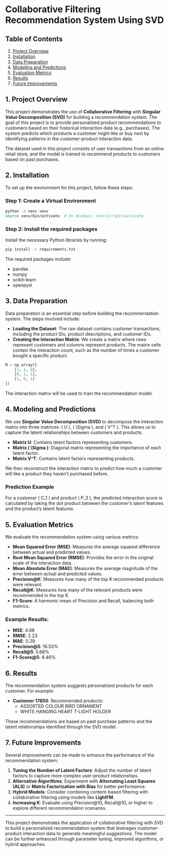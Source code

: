 # Collaborative Filtering Recommendation System Using SVD

## Table of Contents

1. [Project Overview](#overview)
2. [Installation](#installation)
3. [Data Preparation](#data-preparation)
4. [Modeling and Predictions](#modeling)
5. [Evaluation Metrics](#evaluation)
6. [Results](#results)
7. [Future Improvements](#improvements)

## 1. Project Overview <a name="overview"></a>

This project demonstrates the use of **Collaborative Filtering** with **Singular Value Decomposition (SVD)** for building a recommendation system. The goal of this project is to provide personalized product recommendations to customers based on their historical interaction data (e.g., purchases). The system predicts which products a customer might like or buy next by identifying patterns in the customer-product interaction data.

The dataset used in this project consists of user transactions from an online retail store, and the model is trained to recommend products to customers based on past purchases.

## 2. Installation <a name="installation"></a>

To set up the environment for this project, follow these steps:

### Step 1: Create a Virtual Environment

```bash
python -m venv venv
source venv/bin/activate  # On Windows: venv\Scripts\activate
```

### Step 2: Install the required packages

Install the necessary Python libraries by running:

```bash
pip install -r requirements.txt
```

The required packages include:

- pandas
- numpy
- scikit-learn
- openpyxl

## 3. Data Preparation <a name="data-preparation"></a>

Data preparation is an essential step before building the recommendation system. The steps involved include:

- **Loading the Dataset**: The raw dataset contains customer transactions, including the product IDs, product descriptions, and customer IDs.
- **Creating the Interaction Matrix**: We create a matrix where rows represent customers and columns represent products. The matrix cells contain the interaction count, such as the number of times a customer bought a specific product.

```python
M = np.array([
    [1, 1, 0],
    [0, 1, 1],
    [1, 0, 1]
])
```

The interaction matrix will be used to train the recommendation model.

## 4. Modeling and Predictions <a name="modeling"></a>

We use **Singular Value Decomposition (SVD)** to decompose the interaction matrix into three matrices: \( U \), \( \Sigma \), and \( V^T \). This allows us to capture the latent relationships between customers and products.

- **Matrix U**: Contains latent factors representing customers.
- **Matrix \( \Sigma \)**: Diagonal matrix representing the importance of each latent factor.
- **Matrix V^T**: Contains latent factors representing products.

We then reconstruct the interaction matrix to predict how much a customer will like a product they haven't purchased before.

### Prediction Example

For a customer \( C_1 \) and product \( P_3 \), the predicted interaction score is calculated by taking the dot product between the customer’s latent features and the product’s latent features.

## 5. Evaluation Metrics <a name="evaluation"></a>

We evaluate the recommendation system using various metrics:

- **Mean Squared Error (MSE)**: Measures the average squared difference between actual and predicted values.
- **Root Mean Squared Error (RMSE)**: Provides the error in the original scale of the interaction data.
- **Mean Absolute Error (MAE)**: Measures the average magnitude of the error between actual and predicted values.
- **Precision@K**: Measures how many of the top K recommended products were relevant.
- **Recall@K**: Measures how many of the relevant products were recommended in the top K.
- **F1-Score**: A harmonic mean of Precision and Recall, balancing both metrics.

### Example Results:

- **MSE**: 4.98
- **RMSE**: 2.23
- **MAE**: 0.29
- **Precision@5**: 16.53%
- **Recall@5**: 5.68%
- **F1-Score@5**: 8.46%

## 6. Results <a name="results"></a>

The recommendation system suggests personalized products for each customer. For example:

- **Customer 17850**: Recommended products:
  - ASSORTED COLOUR BIRD ORNAMENT
  - WHITE HANGING HEART T-LIGHT HOLDER

These recommendations are based on past purchase patterns and the latent relationships identified through the SVD model.

## 7. Future Improvements <a name="improvements"></a>

Several improvements can be made to enhance the performance of the recommendation system:

1. **Tuning the Number of Latent Factors**: Adjust the number of latent factors to capture more complex user-product relationships.
2. **Alternative Algorithms**: Experiment with **Alternating Least Squares (ALS)** or **Matrix Factorization with Bias** for better performance.
3. **Hybrid Models**: Consider combining content-based filtering with collaborative filtering using models like **LightFM**.
4. **Increasing K**: Evaluate using Precision@10, Recall@10, or higher to explore different recommendation scenarios.

---

This project demonstrates the application of collaborative filtering with SVD to build a personalized recommendation system that leverages customer-product interaction data to generate meaningful suggestions. The model can be further enhanced through parameter tuning, improved algorithms, or hybrid approaches.
